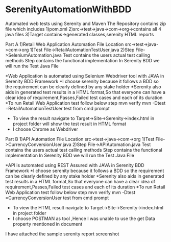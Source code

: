 # SerenityAutomationWithBDD
Automated web tests using Serenity and Maven
The Repository contains zip file which includes
1)pom.xml
2)src->test->java->com->org->contains all 4 java files 
3)Target contains->generated classes,serenity HTML reports

Part A
1)Retail Web Application Automation
File Location
src->test->java->com->org
1)Test File->RetailAutomationTestUser.java
2)Step File->SeleniumAutomation.java
Test contains the users actual test calling methods
Step contains the functional implementation
In Serenity BDD we will run the Test Java File 

*Web Application is automated using Selenium Webdriver tool with JAVA in Serenity BDD Framework
*I choose serenity because it follows a BDD so the requirement can be clearly defined by any stake holder 
*Serenity also aids in generated test results in a HTML format,So that everyone can have a clear idea of requirement,Passes,Failed test cases and each of its duration
*To run Retail Web Application test follow below step
mvn verify
mvn -Dtest =RetailAutomationTestUser test from cmd prompt
* To view the result navigate to Target->Site->Serenity->index.html in project folder will show the test result in HTML format
* I choose Chrome as Webdriver 


Part B
1)API Automation
File Location
src->test->java->com->org
1)Test File->CurrencyConversionUser.java
2)Step File->APIAutomation.java
Test contains the users actual test calling methods
Step contains the functional implementation
In Serenity BDD we will run the Test Java File 

*API is automated using REST Assured with JAVA in Serenity BDD Framework
*I choose serenity because it follows a BDD so the requirement can be clearly defined by any stake holder 
*Serenity also aids in generated test results in a HTML format,So that everyone can have a clear idea of requirement,Passes,Failed test cases and each of its duration
*To run Retail Web Application test follow below step
mvn verify
mvn -Dtest =CurrencyConversionUser test from cmd prompt
* To view the HTML result navigate to Target->Site->Serenity->index.html in project folder 
* I choose POSTMAN as tool ,Hence I was unable to use the get Data property mentioned in document


I have attached the sample serenity report screenshot
